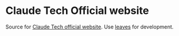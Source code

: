 # Claude Tech Official website
Source for [Claude Tech official website](http://claudetech.com/).
Use [leaves](http://leaves.claudetech.com/) for development.
